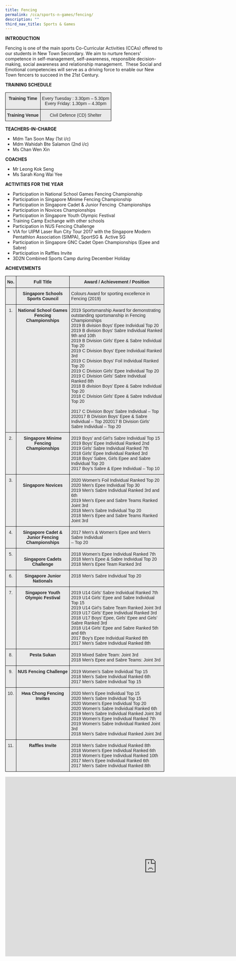 ```yaml
---
title: Fencing
permalink: /cca/sports-n-games/fencing/
description: ""
third_nav_title: Sports & Games
---
```

**INTRODUCTION**  

Fencing is one of the main sports Co-Curricular Activities (CCAs) offered to our students in New Town Secondary. We aim to nurture fencers' competence in self-management, self-awareness, responsible decision-making, social awareness and relationship management. &nbsp;These Social and Emotional competencies will serve as a driving force to enable our New Town fencers to succeed in the 21st Century.  
  
**TRAINING SCHEDULE**

<style type="text/css">
.tg  {border-collapse:collapse;border-spacing:0;}
.tg td{border-color:black;border-style:solid;border-width:1px;font-family:Arial, sans-serif;font-size:14px;
  overflow:hidden;padding:10px 5px;word-break:normal;}
.tg th{border-color:black;border-style:solid;border-width:1px;font-family:Arial, sans-serif;font-size:14px;
  font-weight:normal;overflow:hidden;padding:10px 5px;word-break:normal;}
.tg .tg-n4qt{background-color:#EAEAEA;color:#222;font-weight:bold;text-align:center;vertical-align:top}
.tg .tg-ii8k{background-color:#EAEAEA;color:#222;text-align:center;vertical-align:top}
</style>
<table class="tg">
<thead>
  <tr>
    <th class="tg-n4qt">Training Time</th>
    <th class="tg-ii8k">Every Tuesday : 3.30pm – 5.30pm<br>Every Friday: 1.30pm – 4.30pm</th>
  </tr>
</thead>
<tbody>
  <tr>
    <td class="tg-n4qt">Training Venue</td>
    <td class="tg-ii8k">Civil Defence (CD) Shelter</td>
  </tr>
</tbody>
</table>

**TEACHERS-IN-CHARGE**

*   Mdm Tan Soon May (1st i/c)
*   Mdm Wahidah Bte Salamon (2nd i/c)
*   Ms Chan Wen Xin

**COACHES**

*   Mr Leong Kok Seng
*   Ms Sarah Kong Wai Yee&nbsp;

**ACTIVITIES FOR THE YEAR**

*   Participation in National School Games Fencing Championship&nbsp;
*   Participation in Singapore Minime Fencing Championship
*   Participation in Singapore Cadet &amp; Junior Fencing &nbsp;Championships
*   Participation in Novices Championships
*   Participation in Singapore Youth Olympic Festival
*   Training Camp Exchange with other schools
*   Participation in NUS Fencing Challenge
*   VIA for UIPM Laser Run City Tour 2017 with the Singapore Modern Pentathlon Association (SIMPA), SportSG &amp; &nbsp;Active SG
*   Participation in Singapore GNC Cadet Open Championships (Epee and Sabre)
*   Participation in Raffles Invite
*   3D2N Combined Sports Camp during December Holiday

  
**ACHIEVEMENTS**

<style type="text/css">
.tg  {border-collapse:collapse;border-spacing:0;}
.tg td{border-color:black;border-style:solid;border-width:1px;font-family:Arial, sans-serif;font-size:14px;
  overflow:hidden;padding:10px 5px;word-break:normal;}
.tg th{border-color:black;border-style:solid;border-width:1px;font-family:Arial, sans-serif;font-size:14px;
  font-weight:normal;overflow:hidden;padding:10px 5px;word-break:normal;}
.tg .tg-n4qt{background-color:#EAEAEA;color:#222;font-weight:bold;text-align:center;vertical-align:top}
.tg .tg-y7qa{background-color:#EAEAEA;color:#222;text-align:left;vertical-align:top}
.tg .tg-ii8k{background-color:#EAEAEA;color:#222;text-align:center;vertical-align:top}
</style>
<table class="tg">
<thead>
  <tr>
    <th class="tg-n4qt">No.</th>
    <th class="tg-n4qt">Full Title</th>
    <th class="tg-n4qt">Award / Achievement / Position</th>
  </tr>
</thead>
<tbody>
  <tr>
    <td class="tg-ii8k"> </td>
    <td class="tg-n4qt">Singapore Schools Sports Council</td>
    <td class="tg-y7qa">Colours Award for sporting excellence in Fencing (2019)</td>
  </tr>
  <tr>
    <td class="tg-ii8k">1.</td>
    <td class="tg-n4qt">National School Games Fencing Championships</td>
    <td class="tg-y7qa">2019 Sportsmanship Award for demonstrating outstanding sportsmanship in Fencing Championships <br>2019 B division Boys’ Epee Individual Top 20<br>2019 B division Boys’ Sabre Individual Ranked 9th and 10th<br>2019 B Division Girls’ Epee &amp; Sabre Individual Top 20<br>2019 C Division Boys’ Epee Individual Ranked 3rd<br>2019 C Division Boys’ Foil Individual Ranked Top 20<br>2019 C Division Girls’ Epee Individual Top 20<br>2019 C Division Girls’ Sabre Individual Ranked 8th<br>2018 B division Boys’ Epee &amp; Sabre Individual Top 20<br>2018 C Division Girls’ Epee &amp; Sabre Individual Top 20<br><br>2017 C Division Boys’ Sabre Individual – Top 202017 B Division Boys’ Epee &amp; Sabre Individual – Top 202017 B Division Girls’ Sabre Individual – Top 20 <br></td>
  </tr>
  <tr>
    <td class="tg-ii8k">2.</td>
    <td class="tg-n4qt">Singapore Minime Fencing Championships </td>
    <td class="tg-y7qa">2019 Boys’ and Girl’s Sabre Individual Top 15<br>2019 Boys’ Epee Individual Ranked 2nd<br>2019 Girls’ Sabre Individual Ranked 7th <br>2018 Girls’ Epee Individual Ranked 3rd<br>2018 Boys’ Sabre, Girls Epee and Sabre Individual Top 20<br>2017 Boy’s Sabre &amp; Epee Individual – Top 10</td>
  </tr>
  <tr>
    <td class="tg-ii8k">3.</td>
    <td class="tg-ii8k"><span style="font-weight:bold"> </span><br><span style="font-weight:bold">Singapore Novices</span></td>
    <td class="tg-y7qa">2020 Women’s Foil Individual Ranked Top 20 <br>2020 Men’s Epee Individual Top 30 <br>2019 Men’s Sabre Individual Ranked 3rd and 6th <br>2019 Men’s Epee and Sabre Teams Ranked Joint 3rd <br>2018 Men’s Sabre Individual Top 20<br>2018 Men’s Epee and Sabre Teams Ranked Joint 3rd</td>
  </tr>
  <tr>
    <td class="tg-ii8k">4.</td>
    <td class="tg-n4qt">Singapore Cadet &amp; Junior Fencing Championships</td>
    <td class="tg-y7qa">2017 Men’s &amp; Women’s Epee and Men’s Sabre Individual<br>– Top 20</td>
  </tr>
  <tr>
    <td class="tg-ii8k">5.</td>
    <td class="tg-ii8k"><span style="font-weight:bold"> </span><br><span style="font-weight:bold">Singapore Cadets Challenge </span></td>
    <td class="tg-y7qa">2018 Women’s Epee Individual Ranked 7th<br>2018 Men’s Epee &amp; Sabre Individual Top 20<br>2018 Men’s Epee Team Ranked 3rd</td>
  </tr>
  <tr>
    <td class="tg-ii8k">6.</td>
    <td class="tg-n4qt">Singapore Junior Nationals </td>
    <td class="tg-y7qa">2018 Men’s Sabre Individual Top 20</td>
  </tr>
  <tr>
    <td class="tg-ii8k">7.</td>
    <td class="tg-ii8k"><span style="font-weight:bold"> Singapore Youth Olympic Festival </span></td>
    <td class="tg-y7qa">2019 U14 Girls’ Sabre Individual Ranked 7th <br>2019 U14 Girls’ Epee and Sabre Individual Top 15 <br>2019 U14 Girl’s Sabre Team Ranked Joint 3rd<br>2019 U17 Girls’ Epee Individual Ranked 3rd<br>2018 U17 Boys’ Epee, Girls’ Epee and Girls’ Sabre Ranked 3rd<br>2018 U14 Girls’ Epee and Sabre Ranked 5th and 6th  <br>2017 Boy’s Epee Individual Ranked 8th<br>2017 Men’s Sabre Individual Ranked 8th</td>
  </tr>
  <tr>
    <td class="tg-ii8k">8.</td>
    <td class="tg-n4qt">Pesta Sukan</td>
    <td class="tg-y7qa">2019 Mixed Sabre Team: Joint 3rd <br>2018 Men’s Epee and Sabre Teams: Joint 3rd</td>
  </tr>
  <tr>
    <td class="tg-ii8k">9.</td>
    <td class="tg-ii8k"><span style="font-weight:bold"> NUS Fencing Challenge </span></td>
    <td class="tg-y7qa">2019 Women’s Sabre Individual Top 15 <br>2018 Men’s Sabre Individual Ranked 6th <br>2017 Men’s Sabre Individual Top 15</td>
  </tr>
  <tr>
    <td class="tg-ii8k">10.</td>
    <td class="tg-n4qt">Hwa Chong Fencing Invites</td>
    <td class="tg-y7qa">2020 Men’s Epee Individual Top 15 <br>2020 Men’s Sabre Individual Top 15 <br>2020 Women’s Epee Individual Top 20<br>2020 Women’s Sabre Individual Ranked 6th <br>2019 Men’s Sabre Individual Ranked Joint 3rd<br>2019 Women’s Epee Individual Ranked 7th<br>2019 Women’s Sabre Individual Ranked Joint 3rd <br>2018 Men’s Sabre Individual Ranked Joint 3rd </td>
  </tr>
  <tr>
    <td class="tg-ii8k">11.</td>
    <td class="tg-n4qt">Raffles Invite</td>
    <td class="tg-y7qa">2018 Men’s Sabre Individual Ranked 8th<br>2018 Women’s Epee Individual Ranked 6th<br>2018 Women’s Epee Individual Ranked 10th<br>2017 Men’s Epee Individual Ranked 6th <br>2017 Men’s Sabre Individual Ranked 8th </td>
  </tr>
</tbody>
</table>

<iframe allowfullscreen="true" height="569" width="960" frameborder="0" src="https://docs.google.com/presentation/d/e/2PACX-1vRLB4jrZFvZEdY_cxB_-gRqO07AkTfCYKvtxwOj8XhzXzYPhHHwmfly6JKjvFudCZTGv02i0b3R5xi2/embed?start=true&amp;loop=true&amp;delayms=3000"></iframe>